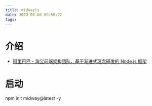 ```yaml
---
title: midwayjs
date: 2023-08-08 09:50:22
tags:
---
```


# 介绍
- [阿里巴巴 - 淘宝前端架构团队，基于渐进式理念研发的 Node.js 框架](https://midwayjs.org/docs/intro)

# 启动
npm init midway@latest -y